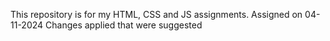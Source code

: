 This repository is for my HTML, CSS and JS assignments. 
Assigned on 04-11-2024
Changes applied that were suggested
